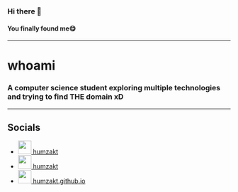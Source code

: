 ### Hi there 👋   

#### You finally found me😋

---
# whoami
### A computer science student exploring multiple technologies and trying to find THE domain xD
---
## Socials
- <a href="https://twitter.com/humzakt"><img src="https://cdn.worldvectorlogo.com/logos/twitter-6.svg" width="30" height="30" />  humzakt </a>
- <a href="https://linkedin.com/in/humzakt"><img src="https://cdn.worldvectorlogo.com/logos/linkedin-icon.svg" width="30" height="30" />  humzakt</a>
- <a href="https://humzakt.github.io"><img src="https://cdn.worldvectorlogo.com/logos/google-earth-icon.svg" width="30" height="30" /> humzakt.github.io </a>



<!--
**Humza-K-T/humza-k-t** is a ✨ _special_ ✨ repository because its `README.md` (this file) appears on your GitHub profile.

Here are some ideas to get you started:

- 🔭 I’m currently working on ...
- 🌱 I’m currently learning ...
- 👯 I’m looking to collaborate on ...
- 🤔 I’m looking for help with ...
- 💬 Ask me about ...
- 📫 How to reach me: ...
- 😄 Pronouns: ...
- ⚡ Fun fact: ...
-->

